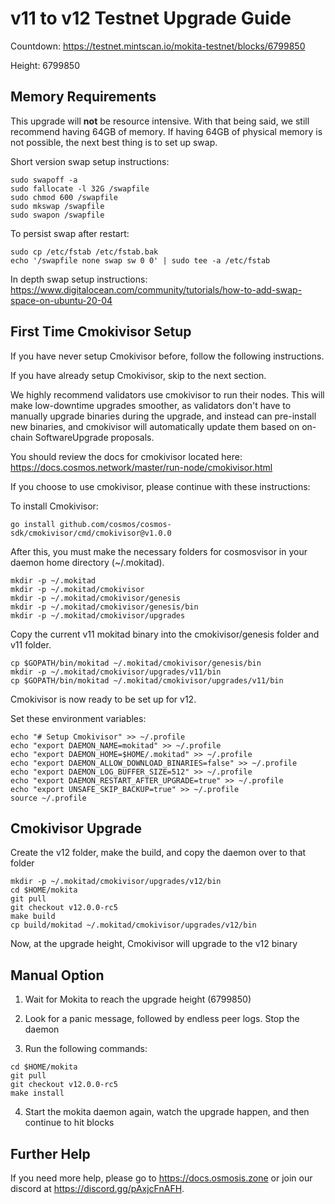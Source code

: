 # v11 to v12 Testnet Upgrade Guide

Countdown: <https://testnet.mintscan.io/mokita-testnet/blocks/6799850>

Height: 6799850

## Memory Requirements

This upgrade will **not** be resource intensive. With that being said, we still recommend having 64GB of memory. If having 64GB of physical memory is not possible, the next best thing is to set up swap.

Short version swap setup instructions:

``` {.sh}
sudo swapoff -a
sudo fallocate -l 32G /swapfile
sudo chmod 600 /swapfile
sudo mkswap /swapfile
sudo swapon /swapfile
```

To persist swap after restart:

``` {.sh}
sudo cp /etc/fstab /etc/fstab.bak
echo '/swapfile none swap sw 0 0' | sudo tee -a /etc/fstab
```

In depth swap setup instructions:
<https://www.digitalocean.com/community/tutorials/how-to-add-swap-space-on-ubuntu-20-04>

## First Time Cmokivisor Setup

If you have never setup Cmokivisor before, follow the following instructions.

If you have already setup Cmokivisor, skip to the next section.

We highly recommend validators use cmokivisor to run their nodes. This
will make low-downtime upgrades smoother, as validators don't have to
manually upgrade binaries during the upgrade, and instead can
pre-install new binaries, and cmokivisor will automatically update them
based on on-chain SoftwareUpgrade proposals.

You should review the docs for cmokivisor located here:
<https://docs.cosmos.network/master/run-node/cmokivisor.html>

If you choose to use cmokivisor, please continue with these
instructions:

To install Cmokivisor:

``` {.sh}
go install github.com/cosmos/cosmos-sdk/cmokivisor/cmd/cmokivisor@v1.0.0
```

After this, you must make the necessary folders for cosmosvisor in your
daemon home directory (\~/.mokitad).

``` {.sh}
mkdir -p ~/.mokitad
mkdir -p ~/.mokitad/cmokivisor
mkdir -p ~/.mokitad/cmokivisor/genesis
mkdir -p ~/.mokitad/cmokivisor/genesis/bin
mkdir -p ~/.mokitad/cmokivisor/upgrades
```

Copy the current v11 mokitad binary into the
cmokivisor/genesis folder and v11 folder.

```{.sh}
cp $GOPATH/bin/mokitad ~/.mokitad/cmokivisor/genesis/bin
mkdir -p ~/.mokitad/cmokivisor/upgrades/v11/bin
cp $GOPATH/bin/mokitad ~/.mokitad/cmokivisor/upgrades/v11/bin
```

Cmokivisor is now ready to be set up for v12.

Set these environment variables:

```{.sh}
echo "# Setup Cmokivisor" >> ~/.profile
echo "export DAEMON_NAME=mokitad" >> ~/.profile
echo "export DAEMON_HOME=$HOME/.mokitad" >> ~/.profile
echo "export DAEMON_ALLOW_DOWNLOAD_BINARIES=false" >> ~/.profile
echo "export DAEMON_LOG_BUFFER_SIZE=512" >> ~/.profile
echo "export DAEMON_RESTART_AFTER_UPGRADE=true" >> ~/.profile
echo "export UNSAFE_SKIP_BACKUP=true" >> ~/.profile
source ~/.profile
```

## Cmokivisor Upgrade

Create the v12 folder, make the build, and copy the daemon over to that folder

```{.sh}
mkdir -p ~/.mokitad/cmokivisor/upgrades/v12/bin
cd $HOME/mokita
git pull
git checkout v12.0.0-rc5
make build
cp build/mokitad ~/.mokitad/cmokivisor/upgrades/v12/bin
```

Now, at the upgrade height, Cmokivisor will upgrade to the v12 binary

## Manual Option

1. Wait for Mokita to reach the upgrade height (6799850)

2. Look for a panic message, followed by endless peer logs. Stop the daemon

3. Run the following commands:

```{.sh}
cd $HOME/mokita
git pull
git checkout v12.0.0-rc5
make install
```

4. Start the mokita daemon again, watch the upgrade happen, and then continue to hit blocks

## Further Help

If you need more help, please go to <https://docs.osmosis.zone> or join
our discord at <https://discord.gg/pAxjcFnAFH>.
